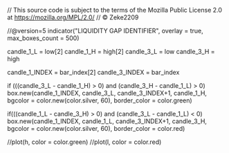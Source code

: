 
// This source code is subject to the terms of the Mozilla Public License 2.0 at https://mozilla.org/MPL/2.0/
// © Zeke2209

//@version=5
indicator("LIQUIDITY GAP IDENTIFIER", overlay = true, max_boxes_count = 500)

candle_1_L = low[2]
candle_1_H = high[2]
candle_3_L = low
candle_3_H = high

candle_1_INDEX = bar_index[2]
candle_3_INDEX = bar_index


if (((candle_3_L - candle_1_H) > 0) and (candle_3_H - candle_1_L) > 0)
    box.new(candle_1_INDEX, candle_3_L, candle_3_INDEX+1, candle_1_H, bgcolor = color.new(color.silver, 60), border_color = color.green)
    
if(((candle_1_L - candle_3_H) > 0) and (candle_3_L - candle_1_L) < 0)
    box.new(candle_1_INDEX, candle_1_L, candle_3_INDEX+1, candle_3_H, bgcolor = color.new(color.silver, 60), border_color = color.red)
    
    
    
//plot(h, color = color.green) 
//plot(l, color = color.red)